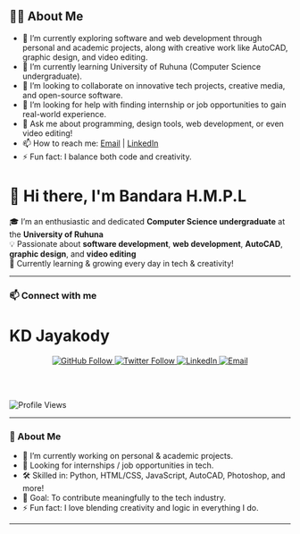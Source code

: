 ## 👨‍💻 About Me
- 🔭 I’m currently exploring software and web development through personal and academic projects, along with creative work like AutoCAD, graphic design, and video editing.
- 🌱 I’m currently learning University of Ruhuna (Computer Science undergraduate).
- 👯 I’m looking to collaborate on innovative tech projects, creative media, and open-source software.
- 🤔 I’m looking for help with finding internship or job opportunities to gain real-world experience.
- 💬 Ask me about programming, design tools, web development, or even video editing!
- 📫 How to reach me: [Email](mailto:lakshanbandara455@gmail.com) | [LinkedIn](https://linkedin.com/in/bandaraHmpl)
- ⚡ Fun fact: I balance both code and creativity.

# 👋 Hi there, I'm Bandara H.M.P.L

🎓 I’m an enthusiastic and dedicated **Computer Science undergraduate** at the **University of Ruhuna**  
💡 Passionate about **software development**, **web development**, **AutoCAD**, **graphic design**, and **video editing**  
🌱 Currently learning & growing every day in tech & creativity!

---

### 📫 Connect with me

# KD Jayakody

<p align="center">
  <a href="https://github.com/kdjayakody">
    <img src="https://img.shields.io/github/followers/kdjayakody?label=Follow&style=social" alt="GitHub Follow">
  </a>
  
  <a href="https://twitter.com/kdjayakody">
    <img src="https://img.shields.io/twitter/follow/kdjayakody?style=social" alt="Twitter Follow">
  </a>

  <a href="https://linkedin.com/in/yourlinkedin">
    <img src="https://img.shields.io/badge/LinkedIn-0077B5?style=flat&logo=linkedin&logoColor=white" alt="LinkedIn">
  </a>

  <a href="mailto:youremail@example.com">
    <img src="https://img.shields.io/badge/Email-D14836?style=flat&logo=gmail&logoColor=white" alt="Email">
  </a>
  
  <br><br>

  <img src="https://komarev.com/ghpvc/?username=kdjayakody&color=blue" alt="Profile Views">
</p>



---

### 👀 About Me
- 🔭 I’m currently working on personal & academic projects.
- 💼 Looking for internships / job opportunities in tech.
- 🛠️ Skilled in: Python, HTML/CSS, JavaScript, AutoCAD, Photoshop, and more!
- 🎯 Goal: To contribute meaningfully to the tech industry.
- ⚡ Fun fact: I love blending creativity and logic in everything I do.

---

